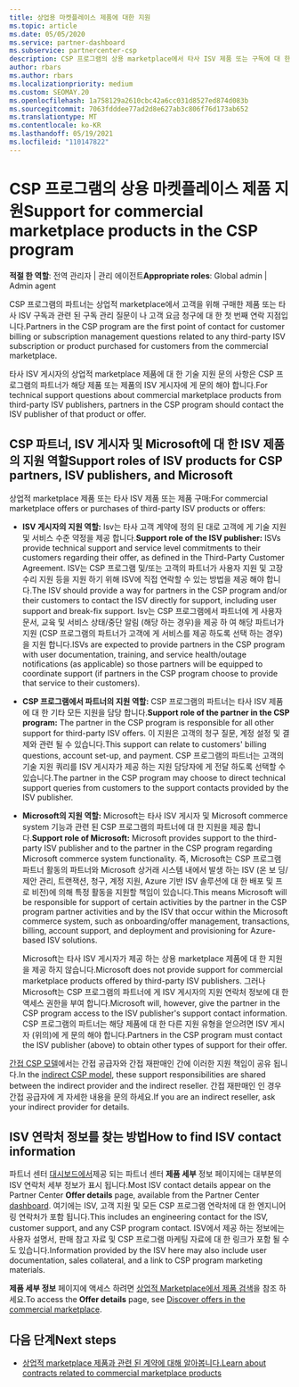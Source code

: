 ```yaml
---
title: 상업용 마켓플레이스 제품에 대한 지원
ms.topic: article
ms.date: 05/05/2020
ms.service: partner-dashboard
ms.subservice: partnercenter-csp
description: CSP 프로그램의 상용 marketplace에서 타사 ISV 제품 또는 구독에 대 한 지원에 대해 알아봅니다.
author: rbars
ms.author: rbars
ms.localizationpriority: medium
ms.custom: SEOMAY.20
ms.openlocfilehash: 1a758129a2610cbc42a6cc031d8527ed874d083b
ms.sourcegitcommit: 7063fdddee77ad2d8e627ab3c806f76d173ab652
ms.translationtype: MT
ms.contentlocale: ko-KR
ms.lasthandoff: 05/19/2021
ms.locfileid: "110147822"
---
```

# <a name="support-for-commercial-marketplace-products-in-the-csp-program"></a><span data-ttu-id="08160-103">CSP 프로그램의 상용 마켓플레이스 제품 지원</span><span class="sxs-lookup"><span data-stu-id="08160-103">Support for commercial marketplace products in the CSP program</span></span>


<span data-ttu-id="08160-104">**적절 한 역할**: 전역 관리자 | 관리 에이전트</span><span class="sxs-lookup"><span data-stu-id="08160-104">**Appropriate roles**: Global admin | Admin agent</span></span>

<span data-ttu-id="08160-105">CSP 프로그램의 파트너는 상업적 marketplace에서 고객을 위해 구매한 제품 또는 타사 ISV 구독과 관련 된 구독 관리 질문이 나 고객 요금 청구에 대 한 첫 번째 연락 지점입니다.</span><span class="sxs-lookup"><span data-stu-id="08160-105">Partners in the CSP program are the first point of contact for customer billing or subscription management questions related to any third-party ISV subscription or product purchased for customers from the commercial marketplace.</span></span>

<span data-ttu-id="08160-106">타사 ISV 게시자의 상업적 marketplace 제품에 대 한 기술 지원 문의 사항은 CSP 프로그램의 파트너가 해당 제품 또는 제품의 ISV 게시자에 게 문의 해야 합니다.</span><span class="sxs-lookup"><span data-stu-id="08160-106">For technical support questions about commercial marketplace products from third-party ISV publishers, partners in the CSP program should contact the ISV publisher of that product or offer.</span></span>

## <a name="support-roles-of-isv-products-for-csp-partners-isv-publishers-and-microsoft"></a><span data-ttu-id="08160-107">CSP 파트너, ISV 게시자 및 Microsoft에 대 한 ISV 제품의 지원 역할</span><span class="sxs-lookup"><span data-stu-id="08160-107">Support roles of ISV products for CSP partners, ISV publishers, and Microsoft</span></span>

<span data-ttu-id="08160-108">상업적 marketplace 제품 또는 타사 ISV 제품 또는 제품 구매:</span><span class="sxs-lookup"><span data-stu-id="08160-108">For commercial marketplace offers or purchases of third-party ISV products or offers:</span></span>

- <span data-ttu-id="08160-109">**ISV 게시자의 지원 역할:** Isv는 타사 고객 계약에 정의 된 대로 고객에 게 기술 지원 및 서비스 수준 약정을 제공 합니다.</span><span class="sxs-lookup"><span data-stu-id="08160-109">**Support role of the ISV publisher:** ISVs provide technical support and service level commitments to their customers regarding their offer, as defined in the Third-Party Customer Agreement.</span></span> <span data-ttu-id="08160-110">ISV는 CSP 프로그램 및/또는 고객의 파트너가 사용자 지원 및 고장 수리 지원 등을 지원 하기 위해 ISV에 직접 연락할 수 있는 방법을 제공 해야 합니다.</span><span class="sxs-lookup"><span data-stu-id="08160-110">The ISV should provide a way for partners in the CSP program and/or their customers to contact the ISV directly for support, including user support and break-fix support.</span></span> <span data-ttu-id="08160-111">Isv는 CSP 프로그램에서 파트너에 게 사용자 문서, 교육 및 서비스 상태/중단 알림 (해당 하는 경우)을 제공 하 여 해당 파트너가 지원 (CSP 프로그램의 파트너가 고객에 게 서비스를 제공 하도록 선택 하는 경우)을 지원 합니다.</span><span class="sxs-lookup"><span data-stu-id="08160-111">ISVs are expected to provide partners in the CSP program with user documentation, training, and service health/outage notifications (as applicable) so those partners will be equipped to coordinate support (if partners in the CSP program choose to provide that service to their customers).</span></span>

- <span data-ttu-id="08160-112">**CSP 프로그램에서 파트너의 지원 역할:** CSP 프로그램의 파트너는 타사 ISV 제품에 대 한 기타 모든 지원을 담당 합니다.</span><span class="sxs-lookup"><span data-stu-id="08160-112">**Support role of the partner in the CSP program:** The partner in the CSP program is responsible for all other support for third-party ISV offers.</span></span> <span data-ttu-id="08160-113">이 지원은 고객의 청구 질문, 계정 설정 및 결제와 관련 될 수 있습니다.</span><span class="sxs-lookup"><span data-stu-id="08160-113">This support can relate to customers' billing questions, account set-up, and payment.</span></span> <span data-ttu-id="08160-114">CSP 프로그램의 파트너는 고객의 기술 지원 쿼리를 ISV 게시자가 제공 하는 지원 담당자에 게 전달 하도록 선택할 수 있습니다.</span><span class="sxs-lookup"><span data-stu-id="08160-114">The partner in the CSP program may choose to direct technical support queries from customers to the support contacts provided by the ISV publisher.</span></span>

- <span data-ttu-id="08160-115">**Microsoft의 지원 역할:** Microsoft는 타사 ISV 게시자 및 Microsoft commerce system 기능과 관련 된 CSP 프로그램의 파트너에 대 한 지원을 제공 합니다.</span><span class="sxs-lookup"><span data-stu-id="08160-115">**Support role of Microsoft:** Microsoft provides support to the third-party ISV publisher and to the partner in the CSP program regarding Microsoft commerce system functionality.</span></span> <span data-ttu-id="08160-116">즉, Microsoft는 CSP 프로그램 파트너 활동의 파트너와 Microsoft 상거래 시스템 내에서 발생 하는 ISV (온 보 딩/제안 관리, 트랜잭션, 청구, 계정 지원, Azure 기반 ISV 솔루션에 대 한 배포 및 프로 비전)에 의해 특정 활동을 지원할 책임이 있습니다.</span><span class="sxs-lookup"><span data-stu-id="08160-116">This means Microsoft will be responsible for support of certain activities by the partner in the CSP program partner activities and by the ISV that occur within the Microsoft commerce system, such as onboarding/offer management, transactions, billing, account support, and deployment and provisioning for Azure-based ISV solutions.</span></span>

    <span data-ttu-id="08160-117">Microsoft는 타사 ISV 게시자가 제공 하는 상용 marketplace 제품에 대 한 지원을 제공 하지 않습니다.</span><span class="sxs-lookup"><span data-stu-id="08160-117">Microsoft does not provide support for commercial marketplace products offered by third-party ISV publishers.</span></span> <span data-ttu-id="08160-118">그러나 Microsoft는 CSP 프로그램의 파트너에 게 ISV 게시자의 지원 연락처 정보에 대 한 액세스 권한을 부여 합니다.</span><span class="sxs-lookup"><span data-stu-id="08160-118">Microsoft will, however, give the partner in the  CSP program access to the ISV publisher's support contact information.</span></span> <span data-ttu-id="08160-119">CSP 프로그램의 파트너는 해당 제품에 대 한 다른 지원 유형을 얻으려면 ISV 게시자 (위의)에 게 문의 해야 합니다.</span><span class="sxs-lookup"><span data-stu-id="08160-119">Partners in the CSP program must contact the ISV publisher (above) to obtain other types of support for their offer.</span></span>

<span data-ttu-id="08160-120">[간접 CSP 모델](csp-overview.md#indirect-model)에서는 간접 공급자와 간접 재판매인 간에 이러한 지원 책임이 공유 됩니다.</span><span class="sxs-lookup"><span data-stu-id="08160-120">In the [indirect CSP model](csp-overview.md#indirect-model), these support responsibilities are shared between the indirect provider and the indirect reseller.</span></span> <span data-ttu-id="08160-121">간접 재판매인 인 경우 간접 공급자에 게 자세한 내용을 문의 하세요.</span><span class="sxs-lookup"><span data-stu-id="08160-121">If you are an indirect reseller, ask your indirect provider for details.</span></span>

## <a name="how-to-find-isv-contact-information"></a><span data-ttu-id="08160-122">ISV 연락처 정보를 찾는 방법</span><span class="sxs-lookup"><span data-stu-id="08160-122">How to find ISV contact information</span></span>

<span data-ttu-id="08160-123">파트너 센터 [대시보드에서](https://partner.microsoft.com/dashboard)제공 되는 파트너 센터 **제품 세부** 정보 페이지에는 대부분의 ISV 연락처 세부 정보가 표시 됩니다.</span><span class="sxs-lookup"><span data-stu-id="08160-123">Most ISV contact details appear on the Partner Center **Offer details** page, available from the Partner Center [dashboard](https://partner.microsoft.com/dashboard).</span></span> <span data-ttu-id="08160-124">여기에는 ISV, 고객 지원 및 모든 CSP 프로그램 연락처에 대 한 엔지니어링 연락처가 포함 됩니다.</span><span class="sxs-lookup"><span data-stu-id="08160-124">This includes an engineering contact for the ISV, customer support, and any CSP program contact.</span></span> <span data-ttu-id="08160-125">ISV에서 제공 하는 정보에는 사용자 설명서, 판매 참고 자료 및 CSP 프로그램 마케팅 자료에 대 한 링크가 포함 될 수도 있습니다.</span><span class="sxs-lookup"><span data-stu-id="08160-125">Information provided by the ISV here may also include user documentation, sales collateral, and a link to CSP program marketing materials.</span></span>

<span data-ttu-id="08160-126">**제품 세부 정보** 페이지에 액세스 하려면 [상업적 Marketplace에서 제품 검색](csp-commercial-marketplace-discover.md#view-marketplace-offers-in-partner-center)을 참조 하세요.</span><span class="sxs-lookup"><span data-stu-id="08160-126">To access the **Offer details** page, see [Discover offers in the commercial marketplace](csp-commercial-marketplace-discover.md#view-marketplace-offers-in-partner-center).</span></span>

## <a name="next-steps"></a><span data-ttu-id="08160-127">다음 단계</span><span class="sxs-lookup"><span data-stu-id="08160-127">Next steps</span></span>

- [<span data-ttu-id="08160-128">상업적 marketplace 제품과 관련 된 계약에 대해 알아봅니다.</span><span class="sxs-lookup"><span data-stu-id="08160-128">Learn about contracts related to commercial marketplace products</span></span>](csp-commercial-marketplace-contracting.md)

